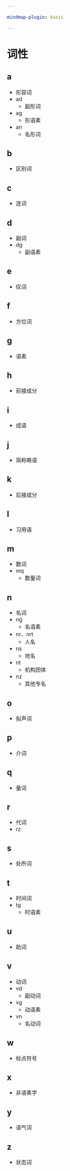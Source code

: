 ```yaml
---

mindmap-plugin: basic

---
```


# 词性

## a
- 形容词
- ad
   - 副形词
- ag
   - 形语素
- an
   - 名形词

## b
- 区别词

## c
- 连词

## d
- 副词
- dg
   - 副语素

## e
- 叹词

## f
- 方位词

## g
- 语素

## h
- 前接成分

## i
- 成语

## j
- 简称略语

## k
- 后接成分

## l
- 习用语

## m
- 数词
- mq
   - 数量词

## n
- 名词
- ng
   - 名语素
- nr、nrt
   - 人名
- ns
   - 地名
- nt
   - 机构团体
- nz
   - 其他专名

## o
- 拟声词

## p
- 介词

## q
- 量词

## r
- 代词
- rz

## s
- 处所词

## t
- 时间词
- tg
   - 时语素

## u
- 助词

## v
- 动词
- vd
   - 副动词
- vg
   - 动语素
- vn
   - 名动词

## w
- 标点符号

## x
- 非语素字

## y
- 语气词

## z
- 状态词